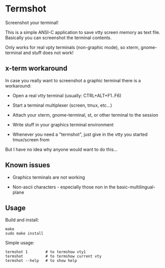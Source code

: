Termshot
========

Screenshot your terminal!

This is a simple ANSI-C application to save vtty screen memory as text file. Basically you can screenshot the terminal contents.

Only works for real vpty terminals (non-graphic mode), so xterm, gnome-terminal and stuff does not work!

x-term workaround
-----------------

In case you really want to screenshot a graphic terminal there is a workaround:

* Open a real vtty terminal (usually: CTRL+ALT+F1..F6)

* Start a terminal multiplexer (screen, tmux, etc...)

* Attach your xterm, gnome-terminal, st, or other terminal to the session

* Write stuff in your graphics terminal environment

* Whenever you need a "termshot", just give in the vtty you started tmux/screen from

But I have no idea why anyone would want to do this...

Known issues
------------

* Graphics terminals are not working

* Non-ascii characters - especially those non in the basic-multilingual-plane

Usage
-----

Build and install:

	make
	sudo make install

Simple usage:

	termshot 1        # to termshow vty1
	termshot          # to termshow current vty
	termshot --help   # to show help
